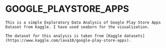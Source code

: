 # GOOGLE_PLAYSTORE_APPS
    This is a simple Exploratory Data Analysis of Google Play Store Apps Dataset from Kaggle. I have used seaborn for the visualization.

    The dataset for this analysis is taken from [Kaggle datasets](https://www.kaggle.com/lava18/google-play-store-apps).
